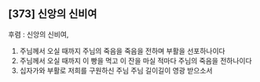 ## [373] 신앙의 신비여

후렴 : 신앙의 신비여,   
1) 주님께서 오실 때까지 주님의 죽음을 죽음을 전하며 부활을 선포하나이다  
2) 주님께서 오실 때까지 이 빵을 먹고 이 잔을 마실 적마다 주님의 죽음을 전하나이다  
3) 십자가와 부활로 저희를 구원하신 주님 주님 길이길이 영광 받으소서
